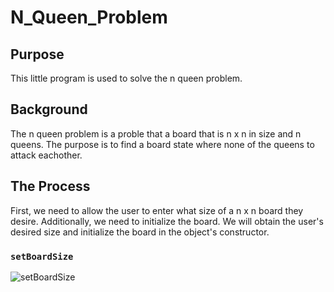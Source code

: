 # N_Queen_Problem

## Purpose
This little program is used to solve the n queen problem.

## Background
The n queen problem is a proble that a board that is n x n in size and n queens. The purpose is to find a board state where none of the queens to attack eachother.

## The Process
First, we need to allow the user to enter what size of a n x n board they desire. Additionally, we need to initialize the board. We will obtain the user's desired size and initialize the board in the object's constructor. 
### `setBoardSize`
![setBoardSize]()
